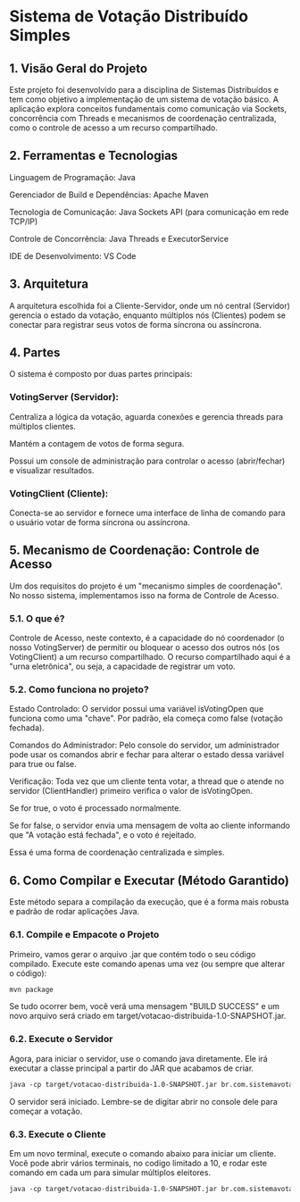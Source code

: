 # Sistema de Votação Distribuído Simples
## 1. Visão Geral do Projeto
Este projeto foi desenvolvido para a disciplina de Sistemas Distribuídos e tem como objetivo a implementação de um sistema de votação básico. A aplicação explora conceitos fundamentais como comunicação via Sockets, concorrência com Threads e mecanismos de coordenação centralizada, como o controle de acesso a um recurso compartilhado.

## 2. Ferramentas e Tecnologias
Linguagem de Programação: Java

Gerenciador de Build e Dependências: Apache Maven

Tecnologia de Comunicação: Java Sockets API (para comunicação em rede TCP/IP)

Controle de Concorrência: Java Threads e ExecutorService

IDE de Desenvolvimento: VS Code

## 3. Arquitetura
A arquitetura escolhida foi a Cliente-Servidor, onde um nó central (Servidor) gerencia o estado da votação, enquanto múltiplos nós (Clientes) podem se conectar para registrar seus votos de forma síncrona ou assíncrona.

## 4. Partes
O sistema é composto por duas partes principais:

### VotingServer (Servidor):

Centraliza a lógica da votação, aguarda conexões e gerencia threads para múltiplos clientes.

Mantém a contagem de votos de forma segura.

Possui um console de administração para controlar o acesso (abrir/fechar) e visualizar resultados.

### VotingClient (Cliente):

Conecta-se ao servidor e fornece uma interface de linha de comando para o usuário votar de forma síncrona ou assíncrona.

## 5. Mecanismo de Coordenação: Controle de Acesso
Um dos requisitos do projeto é um "mecanismo simples de coordenação". No nosso sistema, implementamos isso na forma de Controle de Acesso.

### 5.1. O que é?
Controle de Acesso, neste contexto, é a capacidade do nó coordenador (o nosso VotingServer) de permitir ou bloquear o acesso dos outros nós (os VotingClient) a um recurso compartilhado. O recurso compartilhado aqui é a "urna eletrônica", ou seja, a capacidade de registrar um voto.

### 5.2. Como funciona no projeto?

Estado Controlado: O servidor possui uma variável isVotingOpen que funciona como uma "chave". Por padrão, ela começa como false (votação fechada).

Comandos do Administrador: Pelo console do servidor, um administrador pode usar os comandos abrir e fechar para alterar o estado dessa variável para true ou false.

Verificação: Toda vez que um cliente tenta votar, a thread que o atende no servidor (ClientHandler) primeiro verifica o valor de isVotingOpen.

Se for true, o voto é processado normalmente.

Se for false, o servidor envia uma mensagem de volta ao cliente informando que "A votação está fechada", e o voto é rejeitado.

Essa é uma forma de coordenação centralizada e simples.

## 6. Como Compilar e Executar (Método Garantido)
Este método separa a compilação da execução, que é a forma mais robusta e padrão de rodar aplicações Java.

### 6.1. Compile e Empacote o Projeto
Primeiro, vamos gerar o arquivo .jar que contém todo o seu código compilado. Execute este comando apenas uma vez (ou sempre que alterar o código):
```diff
mvn package
```
Se tudo ocorrer bem, você verá uma mensagem "BUILD SUCCESS" e um novo arquivo será criado em target/votacao-distribuida-1.0-SNAPSHOT.jar.

### 6.2. Execute o Servidor
Agora, para iniciar o servidor, use o comando java diretamente. Ele irá executar a classe principal a partir do JAR que acabamos de criar.
```diff
java -cp target/votacao-distribuida-1.0-SNAPSHOT.jar br.com.sistemavotacao.server.VotingServer
```
O servidor será iniciado. Lembre-se de digitar abrir no console dele para começar a votação.
 
### 6.3. Execute o Cliente
Em um novo terminal, execute o comando abaixo para iniciar um cliente. Você pode abrir vários terminais, no codigo limitado a 10, e rodar este comando em cada um para simular múltiplos eleitores.
```diff
java -cp target/votacao-distribuida-1.0-SNAPSHOT.jar br.com.sistemavotacao.client.VotingClient
```

